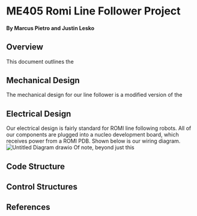 # ME405 Romi Line Follower Project
#### By Marcus Pietro and Justin Lesko
## Overview
This document outlines the 
## Mechanical Design
The mechanical design for our line follower is a modified version of the 




## Electrical Design
Our electrical design is fairly standard for ROMI line following robots. All of our components are plugged into a nucleo development board, which receives power from a ROMI PDB. Shown below is our wiring diagram.
![Untitled Diagram drawio](https://github.com/user-attachments/assets/a3b0814f-1b20-4740-8eae-b674b0f8a109)
Of note, beyond just this 
## Code Structure

## Control Structures
## References


